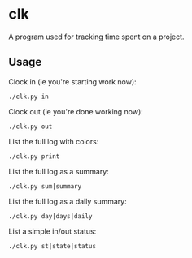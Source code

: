 # clk

A program used for tracking time spent on a project.

## Usage

Clock in (ie you're starting work now):

	./clk.py in

Clock out (ie you're done working now):

	./clk.py out

List the full log with colors:

	./clk.py print

List the full log as a summary:

	./clk.py sum|summary

List the full log as a daily summary:

	./clk.py day|days|daily

List a simple in/out status:

	./clk.py st|state|status
